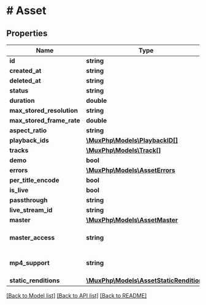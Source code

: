 # # Asset

## Properties

Name | Type | Description | Notes
------------ | ------------- | ------------- | -------------
**id** | **string** |  | [optional] 
**created_at** | **string** |  | [optional] 
**deleted_at** | **string** |  | [optional] 
**status** | **string** |  | [optional] 
**duration** | **double** |  | [optional] 
**max_stored_resolution** | **string** |  | [optional] 
**max_stored_frame_rate** | **double** |  | [optional] 
**aspect_ratio** | **string** |  | [optional] 
**playback_ids** | [**\MuxPhp\Models\PlaybackID[]**](PlaybackID.md) |  | [optional] 
**tracks** | [**\MuxPhp\Models\Track[]**](Track.md) |  | [optional] 
**demo** | **bool** |  | [optional] 
**errors** | [**\MuxPhp\Models\AssetErrors**](AssetErrors.md) |  | [optional] 
**per_title_encode** | **bool** |  | [optional] 
**is_live** | **bool** |  | [optional] 
**passthrough** | **string** |  | [optional] 
**live_stream_id** | **string** |  | [optional] 
**master** | [**\MuxPhp\Models\AssetMaster**](AssetMaster.md) |  | [optional] 
**master_access** | **string** |  | [optional] [default to 'none']
**mp4_support** | **string** |  | [optional] [default to 'none']
**static_renditions** | [**\MuxPhp\Models\AssetStaticRenditions**](AssetStaticRenditions.md) |  | [optional] 

[[Back to Model list]](../../README.md#documentation-for-models) [[Back to API list]](../../README.md#documentation-for-api-endpoints) [[Back to README]](../../README.md)



